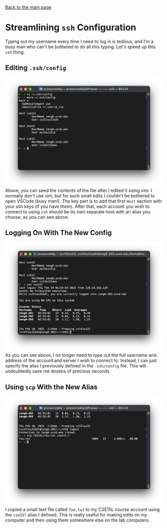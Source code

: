 [Back to the main page](../index.md)

# Streamlining `ssh` Configuration
Typing out my username every time I need to log in is tedious, and I'm a busy man who can't be bothered to do all this typing. Let's speed up this `ssh` thing.

## Editing `.ssh/config`

![ssh config](images/SSH-config.png)
Above, you can seed the contents of the file after I edited it using vim. I normally don't use vim, but for such small edits I couldn't be bothered to open VSCode (busy man!). The key part is to add that first `Host` section with your ssh keys (if you have them). After that, each account you wish to connect to using `ssh` should be its own separate host with an alias you choose, as you can see above.

## Logging On With The New Config
![logging on](images/loggin-on.png)
As you can see above, I no longer need to type out the full username and address of the account and server I wish to connect to. Instead, I can just specify the alias I previously defined in the `.ssh/config` file. This will undoubtedly save me dozens of precious seconds.

## Using `scp` With the New Alias
![logging on](images/copying-stuff.png)
I copied a small text file called `foo.txt` to my CSE15L course account using the `cse15l` alias I defined. This is really useful for making edits on my computer and then using them somewhere else on the lab computers.